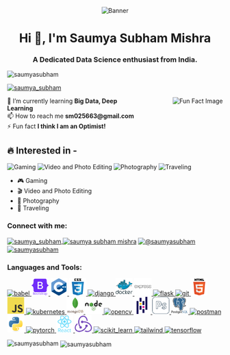 <p align="center">
  <img src="https://images-wixmp-ed30a86b8c4ca887773594c2.wixmp.com/f/c83c004e-1370-4756-88e5-4071de797088/dgdq8br-09cc7ad6-a021-47a5-b0e0-917b12b0f7a7.gif?token=eyJ0eXAiOiJKV1QiLCJhbGciOiJIUzI1NiJ9.eyJzdWIiOiJ1cm46YXBwOjdlMGQxODg5ODIyNjQzNzNhNWYwZDQxNWVhMGQyNmUwIiwiaXNzIjoidXJuOmFwcDo3ZTBkMTg4OTgyMjY0MzczYTVmMGQ0MTVlYTBkMjZlMCIsIm9iaiI6W1t7InBhdGgiOiJcL2ZcL2M4M2MwMDRlLTEzNzAtNDc1Ni04OGU1LTQwNzFkZTc5NzA4OFwvZGdkcThici0wOWNjN2FkNi1hMDIxLTQ3YTUtYjBlMC05MTdiMTJiMGY3YTcuZ2lmIn1dXSwiYXVkIjpbInVybjpzZXJ2aWNlOmZpbGUuZG93bmxvYWQiXX0.tqRMtE-b2QiI2nnefNxSDMJvZCcYqFmq2ccg_Xfzqb8" alt="Banner">
</p>

<h1 align="center">Hi 👋, I'm Saumya Subham Mishra</h1>
<h3 align="center">A Dedicated Data Science enthusiast from India.</h3>

<p align="left"> <img src="https://komarev.com/ghpvc/?username=saumyasubham&label=Profile%20views&color=0e75b6&style=flat" alt="saumyasubham" /> </p>

<p align="left"> <a href="https://twitter.com/saumya_subham" target="blank"><img src="https://img.shields.io/twitter/follow/saumya_subham?logo=twitter&style=for-the-badge" alt="saumya_subham" /></a> </p>

<div style="display: table; width: 100%;">
  <!-- Left Section (Details) -->
  <div style="display: table-cell; width: 60%; vertical-align: top;">
    <ul style="list-style: none; padding: 0; margin: 0;">
      <li>🌱 I’m currently learning <strong>Big Data, Deep Learning</strong></li>
      <li>📫 How to reach me <strong>sm025663@gmail.com</strong></li>
      <li>⚡ Fun fact <strong>I think I am an Optimist!</strong></li>
    </ul>
  </div>

  <!-- Right Section (Image) -->
  <div style="display: table-cell; width: 40%; vertical-align: top; text-align: right;">
    <img src="https://i.pinimg.com/564x/74/e2/48/74e2480da58eccbd98030e9731c9c71e.jpg" alt="Fun Fact Image" width="200" height="200">
  </div>
</div>


## 🔥 Interested in -

<p align="left">
  <img src="https://i.giphy.com/media/v1.Y2lkPTc5MGI3NjExdDlkcm9heGh0a3ZraTRkOWI5MzFqemtjenZlMm8zdm1wZG9mMG9xYSZlcD12MV9pbnRlcm5hbF9naWZfYnlfaWQmY3Q9Zw/Vh1KrUr6Tvl1RFYYk6/giphy.gif" alt="Gaming" width="200" height="150">
  <img src="https://i.pinimg.com/originals/e6/d2/27/e6d22708bcabc0b47b837a5da9794df0.gif" alt="Video and Photo Editing" width="200" height="150">
  <img src="https://i.pinimg.com/originals/d7/7e/2c/d77e2cc708655672d9313f87689c9cb2.gif" alt="Photography" width="200" height="150">
  <img src="https://i.giphy.com/media/v1.Y2lkPTc5MGI3NjExYXIwbGZwOHo0NW4ycnM5cXBmamQ4bDVqbHg4ODVmODJuM3d2Y2JxcSZlcD12MV9pbnRlcm5hbF9naWZfYnlfaWQmY3Q9Zw/3ohs4oVhPxtxcgRIE8/giphy.gif" alt="Traveling" width="200" height="150">
</p>

<ul>
  <li>🎮 Gaming</li>
  <li>🎬 Video and Photo Editing</li>
  <li>📸 Photography</li>
  <li>🌄 Traveling</li>
</ul>

<h3 align="left">Connect with me:</h3>
<p align="left">
<a href="https://twitter.com/saumya_subham" target="blank">
    <img align="center" src="https://i.ibb.co/3mJ0qC8/11053970-x-logo-twitter-new-brand-icon.png" alt="saumya_subham" height="30" width="30" />
</a>
<a href="https://linkedin.com/in/saumya subham mishra" target="blank"><img align="center" src="https://raw.githubusercontent.com/rahuldkjain/github-profile-readme-generator/master/src/images/icons/Social/linked-in-alt.svg" alt="saumya subham mishra" height="30" width="40" /></a>
<a href="https://medium.com/@saumyasubham" target="blank"><img align="center" src="https://raw.githubusercontent.com/rahuldkjain/github-profile-readme-generator/master/src/images/icons/Social/medium.svg" alt="@saumyasubham" height="30" width="40" /></a>
<a href="https://www.leetcode.com/saumyasubham" target="blank"><img align="center" src="https://raw.githubusercontent.com/rahuldkjain/github-profile-readme-generator/master/src/images/icons/Social/leet-code.svg" alt="saumyasubham" height="30" width="40" /></a>
</p>

<h3 align="left">Languages and Tools:</h3>
<p align="left"> 
  <a href="https://babeljs.io/" target="_blank" rel="noreferrer">
    <img src="https://www.vectorlogo.zone/logos/babeljs/babeljs-icon.svg" alt="babel" width="40" height="40"/> 
  </a> 
  <a href="https://getbootstrap.com" target="_blank" rel="noreferrer"> 
    <img src="https://raw.githubusercontent.com/devicons/devicon/master/icons/bootstrap/bootstrap-plain-wordmark.svg" alt="bootstrap" width="40" height="40"/> 
  </a> 
  <a href="https://www.w3schools.com/cpp/" target="_blank" rel="noreferrer"> 
    <img src="https://raw.githubusercontent.com/devicons/devicon/master/icons/cplusplus/cplusplus-original.svg" alt="cplusplus" width="40" height="40"/> 
  </a> 
  <a href="https://www.w3schools.com/css/" target="_blank" rel="noreferrer"> 
    <img src="https://raw.githubusercontent.com/devicons/devicon/master/icons/css3/css3-original-wordmark.svg" alt="css3" width="40" height="40"/> 
  </a> 
  <a href="https://www.djangoproject.com/" target="_blank" rel="noreferrer"> 
    <img src="https://cdn.worldvectorlogo.com/logos/django.svg" alt="django" width="40" height="40"/> 
  </a> 
  <a href="https://www.docker.com/" target="_blank" rel="noreferrer"> 
    <img src="https://raw.githubusercontent.com/devicons/devicon/master/icons/docker/docker-original-wordmark.svg" alt="docker" width="40" height="40"/> 
  </a> 
  <a href="https://expressjs.com" target="_blank" rel="noreferrer"> 
    <img src="https://raw.githubusercontent.com/devicons/devicon/master/icons/express/express-original-wordmark.svg" alt="express" width="40" height="40"/> 
  </a> 
  <a href="https://flask.palletsprojects.com/" target="_blank" rel="noreferrer"> 
    <img src="https://www.vectorlogo.zone/logos/pocoo_flask/pocoo_flask-icon.svg" alt="flask" width="40" height="40"/> 
  </a> 
  <a href="https://git-scm.com/" target="_blank" rel="noreferrer"> 
    <img src="https://www.vectorlogo.zone/logos/git-scm/git-scm-icon.svg" alt="git" width="40" height="40"/> 
  </a> 
  <a href="https://www.w3.org/html/" target="_blank" rel="noreferrer"> 
    <img src="https://raw.githubusercontent.com/devicons/devicon/master/icons/html5/html5-original-wordmark.svg" alt="html5" width="40" height="40"/> 
  </a> 
  <a href="https://developer.mozilla.org/en-US/docs/Web/JavaScript" target="_blank" rel="noreferrer"> 
    <img src="https://raw.githubusercontent.com/devicons/devicon/master/icons/javascript/javascript-original.svg" alt="javascript" width="40" height="40"/> 
  </a> 
  <a href="https://kubernetes.io" target="_blank" rel="noreferrer"> 
    <img src="https://www.vectorlogo.zone/logos/kubernetes/kubernetes-icon.svg" alt="kubernetes" width="40" height="40"/> 
  </a> 
  <a href="https://www.mongodb.com/" target="_blank" rel="noreferrer"> 
    <img src="https://raw.githubusercontent.com/devicons/devicon/master/icons/mongodb/mongodb-original-wordmark.svg" alt="mongodb" width="40" height="40"/> 
  </a> 
  <a href="https://nodejs.org" target="_blank" rel="noreferrer"> 
    <img src="https://raw.githubusercontent.com/devicons/devicon/master/icons/nodejs/nodejs-original-wordmark.svg" alt="nodejs" width="40" height="40"/> 
  </a> 
  <a href="https://opencv.org/" target="_blank" rel="noreferrer"> 
    <img src="https://www.vectorlogo.zone/logos/opencv/opencv-icon.svg" alt="opencv" width="40" height="40"/> 
  </a> 
  <a href="https://pandas.pydata.org/" target="_blank" rel="noreferrer"> 
    <img src="https://raw.githubusercontent.com/devicons/devicon/2ae2a900d2f041da66e950e4d48052658d850630/icons/pandas/pandas-original.svg" alt="pandas" width="40" height="40"/> 
  </a> 
  <a href="https://www.photoshop.com/en" target="_blank" rel="noreferrer"> 
    <img src="https://raw.githubusercontent.com/devicons/devicon/master/icons/photoshop/photoshop-line.svg" alt="photoshop" width="40" height="40"/> 
  </a> 
  <a href="https://www.postgresql.org" target="_blank" rel="noreferrer"> 
    <img src="https://raw.githubusercontent.com/devicons/devicon/master/icons/postgresql/postgresql-original-wordmark.svg" alt="postgresql" width="40" height="40"/> 
  </a> 
  <a href="https://postman.com" target="_blank" rel="noreferrer"> 
    <img src="https://www.vectorlogo.zone/logos/getpostman/getpostman-icon.svg" alt="postman" width="40" height="40"/> 
  </a> 
  <a href="https://www.python.org" target="_blank" rel="noreferrer"> 
    <img src="https://raw.githubusercontent.com/devicons/devicon/master/icons/python/python-original.svg" alt="python" width="40" height="40"/> 
  </a> 
  <a href="https://pytorch.org/" target="_blank" rel="noreferrer"> 
    <img src="https://www.vectorlogo.zone/logos/pytorch/pytorch-icon.svg" alt="pytorch" width="40" height="40"/> 
  </a> 
  <a href="https://reactjs.org/" target="_blank" rel="noreferrer"> 
    <img src="https://raw.githubusercontent.com/devicons/devicon/master/icons/react/react-original-wordmark.svg" alt="react" width="40" height="40"/> 
  </a> 
  <a href="https://redux.js.org" target="_blank" rel="noreferrer"> 
    <img src="https://raw.githubusercontent.com/devicons/devicon/master/icons/redux/redux-original.svg" alt="redux" width="40" height="40"/> 
  </a> 
  <a href="https://scikit-learn.org/" target="_blank" rel="noreferrer"> 
    <img src="https://upload.wikimedia.org/wikipedia/commons/0/05/Scikit_learn_logo_small.svg" alt="scikit_learn" width="40" height="40"/> 
  </a> 
  <a href="https://tailwindcss.com/" target="_blank" rel="noreferrer"> 
    <img src="https://www.vectorlogo.zone/logos/tailwindcss/tailwindcss-icon.svg" alt="tailwind" width="40" height="40"/> 
  </a> <a href="https://www.tensorflow.org" target="_blank" rel="noreferrer"> <img src="https://www.vectorlogo.zone/logos/tensorflow/tensorflow-icon.svg" alt="tensorflow" width="40" height="40"/> </a> </p>

<p><img align="left" src="https://github-readme-stats.vercel.app/api/top-langs?username=saumyasubham&show_icons=true&locale=en&layout=compact" alt="saumyasubham" /></p>

<p>&nbsp;<img align="center" src="https://github-readme-stats.vercel.app/api?username=saumyasubham&show_icons=true&locale=en" alt="saumyasubham" /></p>
